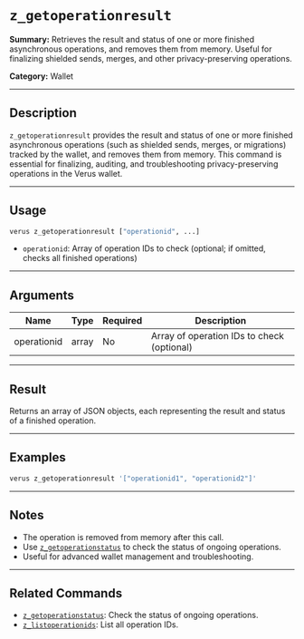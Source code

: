 # `z_getoperationresult`

**Summary:**
Retrieves the result and status of one or more finished asynchronous operations, and removes them from memory. Useful for finalizing shielded sends, merges, and other privacy-preserving operations.

**Category:**
Wallet

---

## Description
`z_getoperationresult` provides the result and status of one or more finished asynchronous operations (such as shielded sends, merges, or migrations) tracked by the wallet, and removes them from memory. This command is essential for finalizing, auditing, and troubleshooting privacy-preserving operations in the Verus wallet.

---

## Usage
```bash
verus z_getoperationresult ["operationid", ...]
```
- `operationid`: Array of operation IDs to check (optional; if omitted, checks all finished operations)

---

## Arguments
| Name         | Type   | Required | Description                                         |
|--------------|--------|----------|-----------------------------------------------------|
| operationid  | array  | No       | Array of operation IDs to check (optional)          |

---

## Result
Returns an array of JSON objects, each representing the result and status of a finished operation.

---

## Examples
```bash
verus z_getoperationresult '["operationid1", "operationid2"]'
```

---

## Notes
- The operation is removed from memory after this call.
- Use [`z_getoperationstatus`](./z_getoperationstatus.md) to check the status of ongoing operations.
- Useful for advanced wallet management and troubleshooting.

---

## Related Commands
- [`z_getoperationstatus`](./z_getoperationstatus.md): Check the status of ongoing operations.
- [`z_listoperationids`](./z_listoperationids.md): List all operation IDs. 